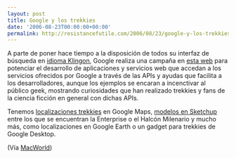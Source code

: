 ```yaml
---
layout: post
title: Google y los trekkies
date: '2006-08-23T00:00:00+00:00'
permalink: http://resistancefutile.com/2006/08/23/google-y-los-trekkies/
---
```

<a href="http://services.google.com/marketing/links/trekfan2006/"><img style="float:right; margin:0 0 10px 10px;cursor:pointer; cursor:hand;" src="http://photos1.blogger.com/blogger/6639/1972/320/st.png" border="0" alt="" /></a>A parte de poner hace tiempo a la disposición de todos su interfaz de búsqueda en <a href="http://www.google.com/intl/xx-klingon/">idioma Klingon</a>, Google realiza una campaña en <a href="http://services.google.com/marketing/links/trekfan2006/">esta web</a> para potenciar el desarrollo de aplicaciones y servicios web que accedan a los servicios ofrecidos por Google a través de las APIs y ayudas que facilita a los desarrolladores, aunque los ejemplos se encaran a incenctivar al público geek, mostrando curiosidades que han realizado trekkies y fans de la ciencia ficción en general con dichas APIs.

Tenemos <a href="http://maps.google.com/maps?f=q&hl=en&q=http://dev.keyhole.com/trek/StarTrekPlaces.kml&ie=UTF8&om=1&ll=42.617791,-107.226562&spn=44.379533,92.285156">localizaciones trekkies</a> en Google Maps, <a href="http://sketchup.google.com/3dwarehouse/search?q=scifi&tags=&uq=&ctyp=&scoring=d&start=12">modelos en Sketchup</a> entre los que se encuentran la Enterprise o el Halcón Milenario y mucho más, como localizaciones en Google Earth o un gadget para trekkies de Google Desktop.

(Vía <a href="http://www.macworld.co.uk/news/index.cfm?RSS&NewsID=15620">MacWorld</a>)

